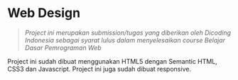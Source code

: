 # **Web Design**
> *Project ini merupakan submission/tugas yang diberikan oleh Dicoding Indonesia sebagai syarat lulus dalam menyelesaikan course Belajar Dasar Pemrograman Web*

Project ini sudah dibuat menggunakan HTML5 dengan Semantic HTML, CSS3 dan Javascript. Project ini juga sudah dibuat responsive.
